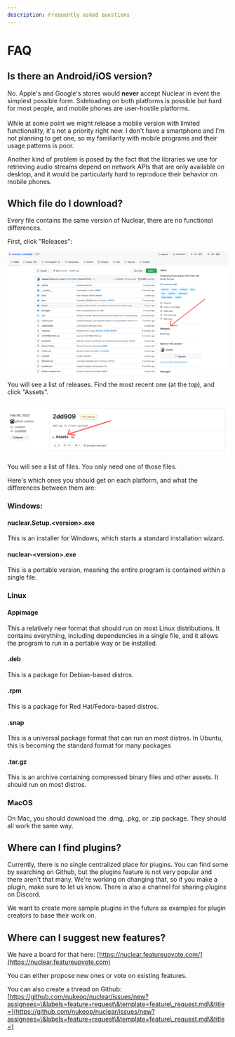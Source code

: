 ```yaml
---
description: Frequently asked questions
---
```


# FAQ

## Is there an Android/iOS version?

No. Apple's and Google's stores would **never** accept Nuclear in event the simplest possible form. Sideloading on both platforms is possible but hard for most people, and mobile phones are user-hostile platforms. \
\
While at some point we might release a mobile version with limited functionality, it's not a priority right now. I don't have a smartphone and I'm not planning to get one, so my familiarity with mobile programs and their usage patterns is poor.

Another kind of problem is posed by the fact that the libraries we use for retrieving audio streams depend on network APIs that are only available on desktop, and it would be particularly hard to reproduce their behavior on mobile phones.

## Which file do I download?

Every file contains the same version of Nuclear, there are no functional differences.

First, click "Releases":

![](.gitbook/assets/image.png)

You will see a list of releases. Find the most recent one (at the top), and click "Assets".

![](<.gitbook/assets/image (1).png>)

You will see a list of files. You only need one of those files.

Here's which ones you should get on each platform, and what the differences between them are:

### **Windows:**

#### **nuclear.Setup.\<version>.exe**

This is an installer for Windows, which starts a standard installation wizard.

#### nuclear-\<version>.exe

This is a portable version, meaning the entire program is contained within a single file.

### Linux

#### Appimage

This a relatively new format that should run on most Linux distributions. It contains everything, including dependencies in a single file, and it allows the program to run in a portable way or be installed.

#### .deb

This is a package for Debian-based distros.

#### .rpm

This is a package for Red Hat/Fedora-based distros.

#### .snap

This is a universal package format that can run on most distros. In Ubuntu, this is becoming the standard format for many packages

#### **.tar.gz**

This is an archive containing compressed binary files and other assets. It should run on most distros.

### MacOS

On Mac, you should download the .dmg, .pkg, or .zip package. They should all work the same way.

## Where can I find plugins?

Currently, there is no single centralized place for plugins. You can find some by searching on Github, but the plugins feature is not very popular and there aren't that many. We're working on changing that, so if you make a plugin, make sure to let us know. There is also a channel for sharing plugins on Discord.

We want to create more sample plugins in the future as examples for plugin creators to base their work on.

## Where can I suggest new features?

We have a board for that here: [https://nuclear.featureupvote.com/](https://nuclear.featureupvote.com)

You can either propose new ones or vote on existing features.

You can also create a thread on Github: [https://github.com/nukeop/nuclear/issues/new?assignees=\&labels=feature+request\&template=feature\_request.md\&title=](https://github.com/nukeop/nuclear/issues/new?assignees=\&labels=feature+request\&template=feature\_request.md\&title=)
